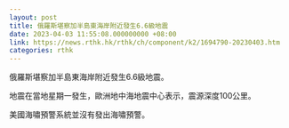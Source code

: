 ```yaml
---
layout: post
title: 俄羅斯堪察加半島東海岸附近發生6.6級地震
date: 2023-04-03 11:55:08.000000000 +08:00
link: https://news.rthk.hk/rthk/ch/component/k2/1694790-20230403.htm
categories: rthk
---
```


俄羅斯堪察加半島東海岸附近發生6.6級地震。

地震在當地星期一發生，歐洲地中海地震中心表示，震源深度100公里。

美國海嘯預警系統並沒有發出海嘯預警。
